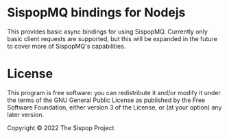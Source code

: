 # SispopMQ bindings for Nodejs

This provides basic async bindings for using SispopMQ.  Currently only basic client requests are
supported, but this will be expanded in the future to cover more of SispopMQ's capabilities.

# License

This program is free software: you can redistribute it and/or modify
it under the terms of the GNU General Public License as published by
the Free Software Foundation, either version 3 of the License, or
(at your option) any later version.

Copyright © 2022 The Sispop Project
